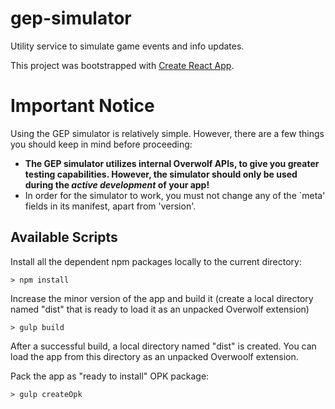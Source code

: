 # gep-simulator

Utility service to simulate game events and info updates.

This project was bootstrapped with [Create React App](https://github.com/facebook/create-react-app).

# Important Notice

Using the GEP simulator is relatively simple. However, there are a few things you should keep in mind before proceeding:
- **The GEP simulator utilizes internal Overwolf APIs, to give you greater testing capabilities. However, the simulator should only be used during the *active development* of your app!**
- In order for the simulator to work, you must not change any of the `meta' fields in its manifest, apart from 'version'.

## Available Scripts

Install all the dependent npm packages locally to the current directory:

`> npm install`

Increase the minor version of the app and build it (create a local directory named "dist" that is ready to load it as an unpacked Overwolf extension)

`> gulp build`

After a successful build, a local directory named "dist" is created. You can load the app from this directory as an unpacked Overwoolf extension.

Pack the app as "ready to install" OPK package:

`> gulp createOpk`

